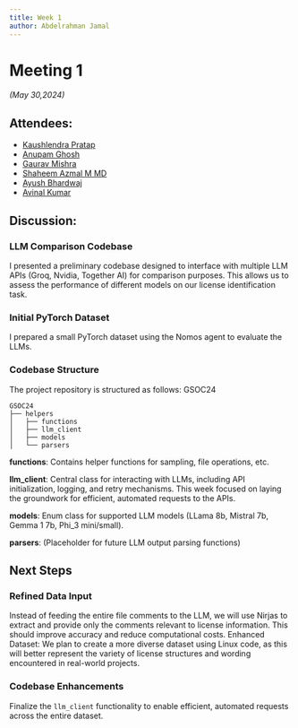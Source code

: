 ```yaml
---
title: Week 1
author: Abdelrahman Jamal
---
```

<!--
SPDX-License-Identifier: CC-BY-SA-4.0

SPDX-FileCopyrightText: 2024 Abdelrahman Jamal <email.here>
-->

# Meeting 1

*(May 30,2024)*

## Attendees:
- [Kaushlendra Pratap](https://github.com/Kaushl2208)
- [Anupam Ghosh](https://github.com/ag4ums)
- [Gaurav Mishra](https://github.com/GMishx)
- [Shaheem Azmal M MD](https://github.com/shaheemazmalmmd)
- [Ayush Bhardwaj](https://github.com/hastagAB)
- [Avinal Kumar](https://github.com/avinal)

## Discussion:

### LLM Comparison Codebase
I presented a preliminary codebase designed to interface with multiple LLM APIs (Groq, Nvidia, Together AI) for comparison purposes. This allows us to assess the performance of different models on our license identification task.

### Initial PyTorch Dataset
I  prepared a small PyTorch dataset using the Nomos agent to evaluate the LLMs.

### Codebase Structure 
The project repository is structured as follows:
GSOC24
```
GSOC24
├── helpers
│   ├── functions
│   ├── llm_client
│   ├── models
│   └── parsers
```
**functions**: Contains helper functions for sampling, file operations, etc.

**llm_client**:  Central class for interacting with LLMs, including API initialization, logging, and retry mechanisms. This week focused on laying the groundwork for efficient, automated requests to the APIs.

**models**: Enum class for supported LLM models (LLama 8b, Mistral 7b, Gemma 1 7b, Phi_3 mini/small).

**parsers**: (Placeholder for future LLM output parsing functions)

## Next Steps

### Refined Data Input
Instead of feeding the entire file comments to the LLM, we will use Nirjas to extract and provide only the comments relevant to license information. This should improve accuracy and reduce computational costs.
Enhanced Dataset: We plan to create a more diverse dataset using Linux code, as this will better represent the variety of license structures and wording encountered in real-world projects.

### Codebase Enhancements
Finalize the `llm_client` functionality to enable efficient, automated requests across the entire dataset.
